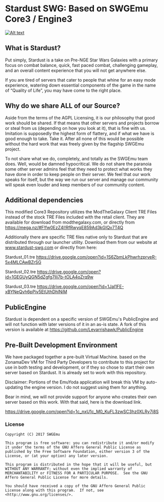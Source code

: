 # Stardust SWG: Based on SWGEmu Core3 / Engine3 #



[![Alt text](http://www.stardust-swg.com/Stardust-logo1.png)](http://www.stardust-swg.com)

## What is Stardust? ##

Put simply,  Stardust is a take on Pre-NGE Star Wars Galaxies with a primary focus on combat balance, quick, fast paced combat, challenging gameplay, and an overall content experience that you will not get anywhere else.

If you are tired of servers that cater to people that whine for an easy mode experience, watering down essential components of the game in the name of “Quality of Life”,  you may have come to the right place.

## Why do we share ALL of our Source? ##

Aside from the terms of the AGPL Licensing, it is our philosophy that good work should be shared.   If that means that other servers and projects borrow or steal from us (depending on how you look at it), that is fine with us.   Imitation is supposedly the highest form of flattery, and if what we have is good enough to take.  Take it.   After all none of this would be possible without the hard work that was freely given by the flagship SWGEmu project.    

To not share what we do, completely, and totally as the SWGEmu team does.   Well, would be damned hypocritical.   We do not share the paranoia some other server admins feel that they need to protect what works they have done in order to keep people on their server.  We feel that our work speaks for itself, but the way we run our server and manage our community will speak even louder and keep members of our community content.

## Additional dependencies ##

This modified Core3 Repository utilizes the ModTheGalaxy Client TRE Files instead of the stock TRE Files included with the retail client. They are available for download from modthegalaxy.com, or directly from https://mega.nz/#F!fw0EzZ4I!RfRwyqE859Ad3kGlQv7T4Q

Additionally there are specific TRE files native only to Stardust that are distributed through our launcher utility.  Download them from our website at www.stardust-swg.com  or directly from here:

Stardust_01.tre  https://drive.google.com/open?id=1S6ZbmLkPhwrhzpryeR-5x4MLCAwBZrSG

Stardust_02.tre  https://drive.google.com/open?id=1GEGUyQGN5dZgfg7Ili7b-tOLA4oZrq9w

Stardust_03.tre  https://drive.google.com/open?id=1JaI1FE-xBYNeQvh6pPiv5EtUthDhlNiM

## PublicEngine ##

Stardust is dependent on a specific version of SWGEmu's PublicEngine and will not function with later versions of it in an as-is state.    A fork of this version is available at https://github.com/Levarrishawk/PublicEngine

## Pre-Built Development Environment ##
We have packaged together a pre-built Virtual Machine. based on the ZonamaDev VM for Third Party Developers to contribute to this project for use in both testing and development, or if they so chose to start their own server based on Stardust.   It is already set to work with this repository.    

Disclaimer:  Portions of the EmuYoda application will break this VM by auto-updating the engine version.   I do not suggest using them for anything.

Bear in mind, we will not provide support for anyone who creates their own server based on this work.   With that said, here is the download link.

https://drive.google.com/open?id=1c_nxU1c_M0_KuFL3zwSC3hz0XLRy7i8S

### License ###
    Copyright (C) 2017 SWGEmu

    This program is free software: you can redistribute it and/or modify
    it under the terms of the GNU Affero General Public License as published by the Free Software Foundation, either version 3 of the License, or (at your option) any later version.

    This program is distributed in the hope that it will be useful, but WITHOUT ANY WARRANTY; without even the implied warranty of MERCHANTABILITY or FITNESS FOR A PARTICULAR PURPOSE.  See the GNU Affero General Public License for more details.

    You should have received a copy of the GNU Affero General Public License along with this program.  If not, see <http://www.gnu.org/licenses/>.

